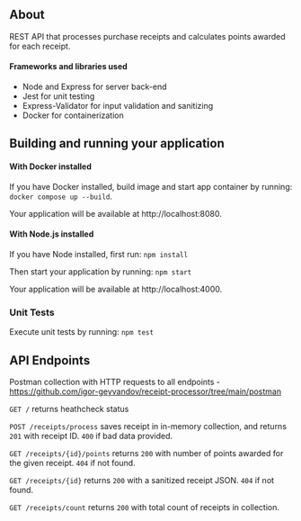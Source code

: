 ## About

REST API that processes purchase receipts and calculates points awarded for each receipt.

#### Frameworks and libraries used
* Node and Express for server back-end
* Jest for unit testing
* Express-Validator for input validation and sanitizing
* Docker for containerization

## Building and running your application
#### With Docker installed
If you have Docker installed, build image and start app container by running: `docker compose up --build`.

Your application will be available at http://localhost:8080.

#### With Node.js installed
If you have Node installed, first run: `npm install`

Then start your application by running: `npm start`

Your application will be available at http://localhost:4000.

### Unit Tests
Execute unit tests by running:
`npm test`

## API Endpoints
Postman collection with HTTP requests to all endpoints - https://github.com/igor-geyvandov/receipt-processor/tree/main/postman

`GET /` returns heathcheck status

`POST /receipts/process` saves receipt in in-memory collection, and returns `201` with receipt ID. `400` if bad data provided.

`GET /receipts/{id}/points` returns `200` with number of points awarded for the given receipt. `404` if not found.

`GET /receipts/{id}` returns `200` with a sanitized receipt JSON. `404` if not found.

`GET /receipts/count` returns `200` with total count of receipts in collection.


